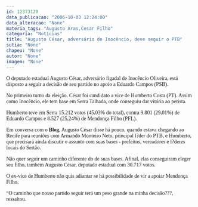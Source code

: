 ```yaml
---
id: 12373120
data_publicacao: "2006-10-03 12:24:00"
data_alteracao: "None"
materia_tags: "Augusto Aras,Cesar Filho"
categoria: "Notícias"
title: "Augusto César, adversário de Inocêncio, deve seguir o PTB"
sutia: "None"
chapeu: "None"
autor: "None"
imagem: "None"
---
```

<p><P><FONT face=Verdana>O deputado estadual Augusto César, adversário figadal de Inocêncio Oliveira, está disposto a seguir a decisão de seu partido no apoio a Eduardo Campos (PSB).</FONT></P></p>
<p><P><FONT face=Verdana>No primeiro turno da eleição, César foi candidato a vice de Humberto Costa (PT). Assim como Inocêncio, ele tem base em Serra Talhada, onde conseguiu dar vitória ao petista.</FONT></P></p>
<p><P><FONT face=Verdana>Humberto teve em Serra 15.212 votos (45,03% do total), contra 9.801 (29,01%) de Eduardo Campos e 8.527 (25,24%) de Mendonça Filho (PFL).</FONT></P></p>
<p><P><FONT face=Verdana>Em conversa com o <STRONG>Blog</STRONG>, Augusto César disse há pouco, quando estava chegando ao Recife para&nbsp;reuniões com Armando Monteiro Neto, principal l?der do PTB, e Humberto, que precisará ainda discutir o assunto com suas bases - prefeitos, vereadores e l?deres locais do Sertão.</FONT></P></p>
<p><P><FONT face=Verdana>Não quer seguir um caminho diferente do de suas bases. Afinal, elas conseguiram eleger seu filho, também Augusto César, deputado estadual com 30.717 votos.</FONT></P></p>
<p><P><FONT face=Verdana>O ex-vice de Humberto não quis adiantar se há possibilidade de vir a apoiar Mendonça Filho.</FONT></P></p>
<p><P><FONT face=Verdana>“O caminho que nosso partido seguir terá um peso grande na minha decisão???, ressaltou.</FONT></P> </p>
